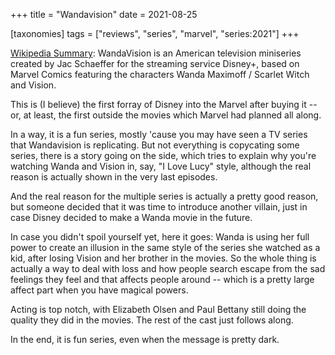 +++
title = "Wandavision"
date = 2021-08-25

[taxonomies]
tags = ["reviews", "series", "marvel", "series:2021"]
+++

[Wikipedia Summary](https://en.wikipedia.org/wiki/WandaVision): WandaVision is
an American television miniseries created by Jac Schaeffer for the streaming
service Disney+, based on Marvel Comics featuring the characters Wanda Maximoff
/ Scarlet Witch and Vision.

<!-- more -->

This is (I believe) the first forray of Disney into the Marvel after buying it
-- or, at least, the first outside the movies which Marvel had planned all
along.

In a way, it is a fun series, mostly 'cause you may have seen a TV series that
Wandavision is replicating. But not everything is copycating some series, there
is a story going on the side, which tries to explain why you're watching Wanda
and Vision in, say, "I Love Lucy" style, although the real reason is actually
shown in the very last episodes.

And the real reason for the multiple series is actually a pretty good reason,
but someone decided that it was time to introduce another villain, just in case
Disney decided to make a Wanda movie in the future.

In case you didn't spoil yourself yet, here it goes: Wanda is using her full
power to create an illusion in the same style of the series she watched as a
kid, after losing Vision and her brother in the movies. So the whole thing is
actually a way to deal with loss and how people search escape from the sad
feelings they feel and that affects people around -- which is a pretty large
affect part when you have magical powers.

Acting is top notch, with Elizabeth Olsen and Paul Bettany still doing the
quality they did in the movies. The rest of the cast just follows along.

In the end, it is fun series, even when the message is pretty dark.

